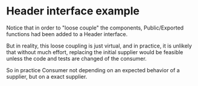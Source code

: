 # Header interface example 

Notice that in order to "loose couple" the components,
Public/Exported functions had been added to a Header interface.

But in reality, this loose coupling is just virtual,
and in practice, it is unlikely that without much effort,
replacing the initial supplier would be feasible
unless the code and tests are changed of the consumer.

So in practice Consumer not depending on an expected behavior of a supplier, but on a exact supplier. 
